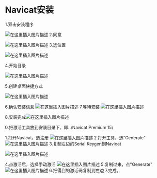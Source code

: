 # Navicat安装

1.双击安装程序

![在这里插入图片描述](https://img-blog.csdnimg.cn/2a9bcb47feac40429b1b78f2dc5d6f84.png?x-oss-process=image/watermark,type_ZmFuZ3poZW5naGVpdGk,shadow_10,text_aHR0cHM6Ly9ibG9nLmNzZG4ubmV0L3FxXzQxMzAxODQ2,size_16,color_FFFFFF,t_70)
2.同意

![在这里插入图片描述](https://img-blog.csdnimg.cn/b2995144e7024a03b65ec860515f37ed.png?x-oss-process=image/watermark,type_ZmFuZ3poZW5naGVpdGk,shadow_10,text_aHR0cHM6Ly9ibG9nLmNzZG4ubmV0L3FxXzQxMzAxODQ2,size_16,color_FFFFFF,t_70)
3.选位置

![在这里插入图片描述](https://img-blog.csdnimg.cn/f30f0800d351438caf923f30a0d6fe0d.png?x-oss-process=image/watermark,type_ZmFuZ3poZW5naGVpdGk,shadow_10,text_aHR0cHM6Ly9ibG9nLmNzZG4ubmV0L3FxXzQxMzAxODQ2,size_16,color_FFFFFF,t_70)

4.开始目录

![在这里插入图片描述](https://img-blog.csdnimg.cn/49432fde2e7a4deea082c0a98d17a443.png?x-oss-process=image/watermark,type_ZmFuZ3poZW5naGVpdGk,shadow_10,text_aHR0cHM6Ly9ibG9nLmNzZG4ubmV0L3FxXzQxMzAxODQ2,size_16,color_FFFFFF,t_70)

5.创建桌面快捷方式

![在这里插入图片描述](https://img-blog.csdnimg.cn/7bc63905fb824576bc4eb93cb8dbc1cb.png?x-oss-process=image/watermark,type_ZmFuZ3poZW5naGVpdGk,shadow_10,text_aHR0cHM6Ly9ibG9nLmNzZG4ubmV0L3FxXzQxMzAxODQ2,size_16,color_FFFFFF,t_70)

6.确认安装信息
![在这里插入图片描述](https://img-blog.csdnimg.cn/e9f66b1d963d4442b67a6fe3c084ced3.png?x-oss-process=image/watermark,type_ZmFuZ3poZW5naGVpdGk,shadow_10,text_aHR0cHM6Ly9ibG9nLmNzZG4ubmV0L3FxXzQxMzAxODQ2,size_16,color_FFFFFF,t_70)
7.等待安装
![在这里插入图片描述](https://img-blog.csdnimg.cn/4bb06783ad974a2983e660c24e6801dc.png?x-oss-process=image/watermark,type_ZmFuZ3poZW5naGVpdGk,shadow_10,text_aHR0cHM6Ly9ibG9nLmNzZG4ubmV0L3FxXzQxMzAxODQ2,size_16,color_FFFFFF,t_70)

8.安装完成![在这里插入图片描述](https://img-blog.csdnimg.cn/56f144501af747aca2aac12e71de2546.png?x-oss-process=image/watermark,type_ZmFuZ3poZW5naGVpdGk,shadow_10,text_aHR0cHM6Ly9ibG9nLmNzZG4ubmV0L3FxXzQxMzAxODQ2,size_16,color_FFFFFF,t_70)

0.把激活工具放到安装目录下，即..\Navicat Premium 15\

1.打开Navicat，选注册
![在这里插入图片描述](https://img-blog.csdnimg.cn/6eb6553258fd49f480ad66b8b9bfea25.png?x-oss-process=image/watermark,type_ZmFuZ3poZW5naGVpdGk,shadow_10,text_aHR0cHM6Ly9ibG9nLmNzZG4ubmV0L3FxXzQxMzAxODQ2,size_16,color_FFFFFF,t_70)
2.打开工具，选"Generate"
![在这里插入图片描述](https://img-blog.csdnimg.cn/42479eb1401a440fb7aa79fdb4b0f811.png?x-oss-process=image/watermark,type_ZmFuZ3poZW5naGVpdGk,shadow_10,text_aHR0cHM6Ly9ibG9nLmNzZG4ubmV0L3FxXzQxMzAxODQ2,size_16,color_FFFFFF,t_70)
3.复制左边的Serial Keygen到Navicat

![在这里插入图片描述](https://img-blog.csdnimg.cn/b7050c4d23da4a43a9639cd39086985a.png?x-oss-process=image/watermark,type_ZmFuZ3poZW5naGVpdGk,shadow_10,text_aHR0cHM6Ly9ibG9nLmNzZG4ubmV0L3FxXzQxMzAxODQ2,size_16,color_FFFFFF,t_70)

4.点激活后，选择手动激活
![在这里插入图片描述](https://img-blog.csdnimg.cn/4b8c07d7db4c417d9245f784e31c1cfa.png?x-oss-process=image/watermark,type_ZmFuZ3poZW5naGVpdGk,shadow_10,text_aHR0cHM6Ly9ibG9nLmNzZG4ubmV0L3FxXzQxMzAxODQ2,size_16,color_FFFFFF,t_70)
5.复制过来，点"Generate"![在这里插入图片描述](https://img-blog.csdnimg.cn/e654ef821c144537a36e8717733a67e9.png?x-oss-process=image/watermark,type_ZmFuZ3poZW5naGVpdGk,shadow_10,text_aHR0cHM6Ly9ibG9nLmNzZG4ubmV0L3FxXzQxMzAxODQ2,size_16,color_FFFFFF,t_70)
6.把得到的激活码复制到左边
7.完成。